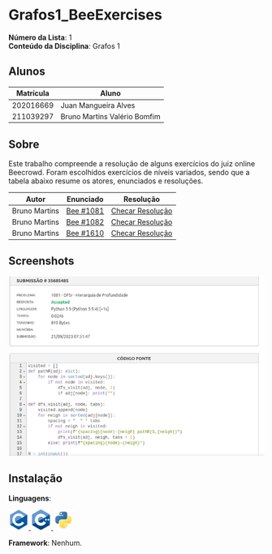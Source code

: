 # Grafos1_BeeExercises

**Número da Lista**: 1<br>
**Conteúdo da Disciplina**: Grafos 1<br>

## Alunos
|Matrícula | Aluno |
| -- | -- |
| 202016669 |  Juan Mangueira Alves |
| 211039297 |  Bruno Martins Valério Bomfim  |

## Sobre 
Este trabalho compreende a resolução de alguns exercícios do juiz online Beecrowd. Foram escolhidos exercícios de níveis variados, sendo que a tabela abaixo resume os atores, enunciados e resoluções.

| Autor | Enunciado | Resolução |
| -- | -- | -- |
| Bruno Martins | [Bee #1081](https://www.beecrowd.com.br/judge/pt/problems/view/1081) | [Checar Resolução](bee1081.py)
| Bruno Martins | [Bee #1082](https://www.beecrowd.com.br/judge/pt/problems/view/1082) | [Checar Resolução](bee1081.py)
| Bruno Martins | [Bee #1610](https://www.beecrowd.com.br/judge/pt/problems/view/1610) | [Checar Resolução](bee1081.py)

## Screenshots
![submissions](submissions.png)

## Instalação 
**Linguagens**:

<p align="left"> <a href="https://www.cprogramming.com/" target="_blank" rel="noreferrer"> <img src="https://raw.githubusercontent.com/devicons/devicon/master/icons/c/c-original.svg" alt="c" width="40" height="40"/> </a> <a href="https://www.w3schools.com/cpp/" target="_blank" rel="noreferrer"> <img src="https://raw.githubusercontent.com/devicons/devicon/master/icons/cplusplus/cplusplus-original.svg" alt="cplusplus" width="40" height="40"/> </a> <a href="https://www.python.org" target="_blank" rel="noreferrer"> <img src="https://raw.githubusercontent.com/devicons/devicon/master/icons/python/python-original.svg" alt="python" width="40" height="40"/> </a> </p>

**Framework**: Nenhum.<br>